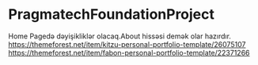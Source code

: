 # PragmatechFoundationProject
Home Pagedə dəyişikliklər olacaq.About hissəsi demək olar hazırdır.
https://themeforest.net/item/kitzu-personal-portfolio-template/26075107
https://themeforest.net/item/fabon-personal-portfolio-template/22371266